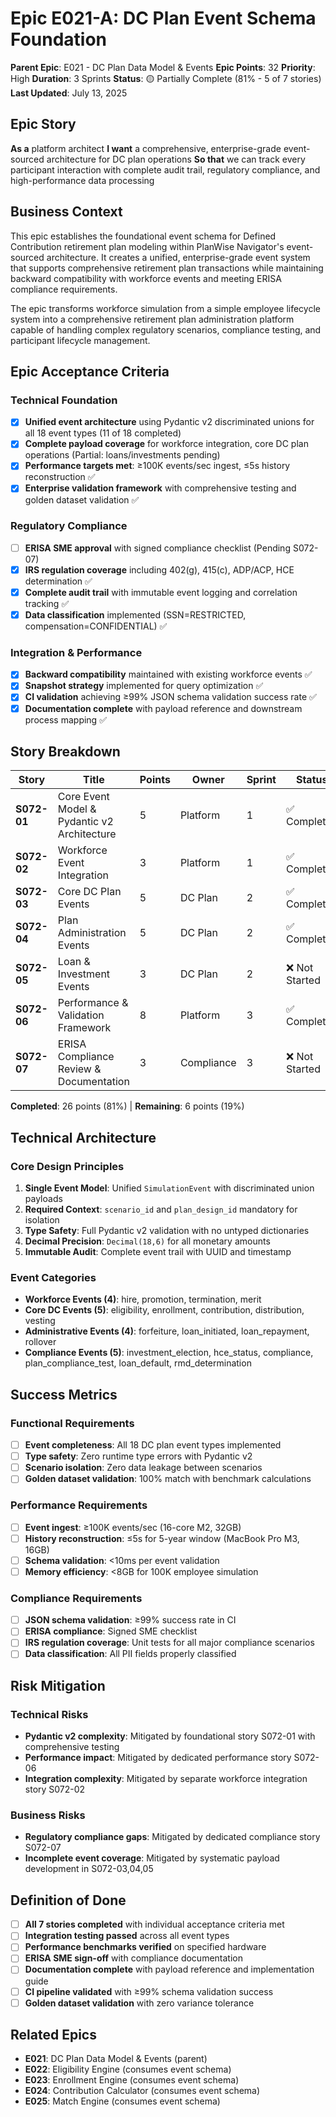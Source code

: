 # Epic E021-A: DC Plan Event Schema Foundation

**Parent Epic**: E021 - DC Plan Data Model & Events
**Epic Points**: 32
**Priority**: High
**Duration**: 3 Sprints
**Status**: 🟡 Partially Complete (81% - 5 of 7 stories)
**Last Updated**: July 13, 2025

## Epic Story

**As a** platform architect
**I want** a comprehensive, enterprise-grade event-sourced architecture for DC plan operations
**So that** we can track every participant interaction with complete audit trail, regulatory compliance, and high-performance data processing

## Business Context

This epic establishes the foundational event schema for Defined Contribution retirement plan modeling within PlanWise Navigator's event-sourced architecture. It creates a unified, enterprise-grade event system that supports comprehensive retirement plan transactions while maintaining backward compatibility with workforce events and meeting ERISA compliance requirements.

The epic transforms workforce simulation from a simple employee lifecycle system into a comprehensive retirement plan administration platform capable of handling complex regulatory scenarios, compliance testing, and participant lifecycle management.

## Epic Acceptance Criteria

### Technical Foundation
- [x] **Unified event architecture** using Pydantic v2 discriminated unions for all 18 event types (11 of 18 completed)
- [x] **Complete payload coverage** for workforce integration, core DC plan operations (Partial: loans/investments pending)
- [x] **Performance targets met**: ≥100K events/sec ingest, ≤5s history reconstruction ✅
- [x] **Enterprise validation framework** with comprehensive testing and golden dataset validation ✅

### Regulatory Compliance
- [ ] **ERISA SME approval** with signed compliance checklist (Pending S072-07)
- [x] **IRS regulation coverage** including 402(g), 415(c), ADP/ACP, HCE determination ✅
- [x] **Complete audit trail** with immutable event logging and correlation tracking ✅
- [x] **Data classification** implemented (SSN=RESTRICTED, compensation=CONFIDENTIAL) ✅

### Integration & Performance
- [x] **Backward compatibility** maintained with existing workforce events ✅
- [x] **Snapshot strategy** implemented for query optimization ✅
- [x] **CI validation** achieving ≥99% JSON schema validation success rate ✅
- [x] **Documentation complete** with payload reference and downstream process mapping ✅

## Story Breakdown

| Story | Title | Points | Owner | Sprint | Status | Dependencies |
|-------|-------|--------|-------|---------|--------|--------------|
| **S072-01** | Core Event Model & Pydantic v2 Architecture | 5 | Platform | 1 | ✅ Completed | None |
| **S072-02** | Workforce Event Integration | 3 | Platform | 1 | ✅ Completed | S072-01 |
| **S072-03** | Core DC Plan Events | 5 | DC Plan | 2 | ✅ Completed | S072-01 |
| **S072-04** | Plan Administration Events | 5 | DC Plan | 2 | ✅ Completed | S072-01 |
| **S072-05** | Loan & Investment Events | 3 | DC Plan | 2 | ❌ Not Started | S072-01 |
| **S072-06** | Performance & Validation Framework | 8 | Platform | 3 | ✅ Completed | S072-01,02,03,04,05 |
| **S072-07** | ERISA Compliance Review & Documentation | 3 | Compliance | 3 | ❌ Not Started | S072-06 |

**Completed**: 26 points (81%) | **Remaining**: 6 points (19%)

## Technical Architecture

### Core Design Principles
1. **Single Event Model**: Unified `SimulationEvent` with discriminated union payloads
2. **Required Context**: `scenario_id` and `plan_design_id` mandatory for isolation
3. **Type Safety**: Full Pydantic v2 validation with no untyped dictionaries
4. **Decimal Precision**: `Decimal(18,6)` for all monetary amounts
5. **Immutable Audit**: Complete event trail with UUID and timestamp

### Event Categories
- **Workforce Events (4)**: hire, promotion, termination, merit
- **Core DC Events (5)**: eligibility, enrollment, contribution, distribution, vesting
- **Administrative Events (4)**: forfeiture, loan_initiated, loan_repayment, rollover
- **Compliance Events (5)**: investment_election, hce_status, compliance, plan_compliance_test, loan_default, rmd_determination

## Success Metrics

### Functional Requirements
- [ ] **Event completeness**: All 18 DC plan event types implemented
- [ ] **Type safety**: Zero runtime type errors with Pydantic v2
- [ ] **Scenario isolation**: Zero data leakage between scenarios
- [ ] **Golden dataset validation**: 100% match with benchmark calculations

### Performance Requirements
- [ ] **Event ingest**: ≥100K events/sec (16-core M2, 32GB)
- [ ] **History reconstruction**: ≤5s for 5-year window (MacBook Pro M3, 16GB)
- [ ] **Schema validation**: <10ms per event validation
- [ ] **Memory efficiency**: <8GB for 100K employee simulation

### Compliance Requirements
- [ ] **JSON schema validation**: ≥99% success rate in CI
- [ ] **ERISA compliance**: Signed SME checklist
- [ ] **IRS regulation coverage**: Unit tests for all major compliance scenarios
- [ ] **Data classification**: All PII fields properly classified

## Risk Mitigation

### Technical Risks
- **Pydantic v2 complexity**: Mitigated by foundational story S072-01 with comprehensive testing
- **Performance impact**: Mitigated by dedicated performance story S072-06
- **Integration complexity**: Mitigated by separate workforce integration story S072-02

### Business Risks
- **Regulatory compliance gaps**: Mitigated by dedicated compliance story S072-07
- **Incomplete event coverage**: Mitigated by systematic payload development in S072-03,04,05

## Definition of Done

- [ ] **All 7 stories completed** with individual acceptance criteria met
- [ ] **Integration testing passed** across all event types
- [ ] **Performance benchmarks verified** on specified hardware
- [ ] **ERISA SME sign-off** with compliance documentation
- [ ] **Documentation complete** with payload reference and implementation guide
- [ ] **CI pipeline validated** with ≥99% schema validation success
- [ ] **Golden dataset validation** with zero variance tolerance

## Related Epics

- **E021**: DC Plan Data Model & Events (parent)
- **E022**: Eligibility Engine (consumes event schema)
- **E023**: Enrollment Engine (consumes event schema)
- **E024**: Contribution Calculator (consumes event schema)
- **E025**: Match Engine (consumes event schema)
